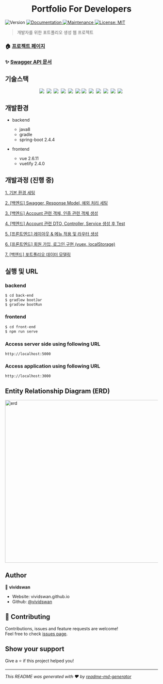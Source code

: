 <h1 align="center">Portfolio For Developers</h1>
<p>
  <img alt="Version" src="https://img.shields.io/badge/version-1.0.0-blue.svg?cacheSeconds=2592000" />
  <a href="https://vividswan.github.io/2021/03/21/%ED%94%84%EB%A1%9C%EC%A0%9D%ED%8A%B8-%EA%B0%9C%EB%B0%9C%EC%9E%90-%ED%8F%AC%ED%8A%B8%ED%8F%B4%EB%A6%AC%EC%98%A4-1.-%EA%B8%B0%EB%B3%B8-%ED%99%98%EA%B2%BD-%EC%84%B8%ED%8C%85.html" target="_blank">
    <img alt="Documentation" src="https://img.shields.io/badge/documentation-yes-brightgreen.svg" />
  </a>
  <a href="https://github.com/kefranabg/readme-md-generator/graphs/commit-activity" target="_blank">
    <img alt="Maintenance" src="https://img.shields.io/badge/Maintained%3F-yes-green.svg" />
  </a>
  <a href="#" target="_blank">
    <img alt="License: MIT" src="https://img.shields.io/github/license/vividswan/Portfolio-For-Developers" />
  </a>
</p>

> 개발자를 위한 포트폴리오 생성 웹 프로젝트

### 🏠 [프로젝트 페이지]()

### ✨ [Swagger API 문서]()

## 기술스택

<p align="center">
  <img src="https://img.shields.io/badge/-SpringBoot-blue"/>&nbsp
  <img src="https://img.shields.io/badge/-JPA-red"/>&nbsp
  <img src="https://img.shields.io/badge/-MySQL-yellow"/>&nbsp
  <img src="https://img.shields.io/badge/-SWAGGER2-black"/>&nbsp
  <img src="https://img.shields.io/badge/-Vue.js-navy"/>&nbsp
  <img src="https://img.shields.io/badge/-JWT-blue"/>
  <img src="https://img.shields.io/badge/-Vuex-orange"/>&nbsp
  <img src="https://img.shields.io/badge/-Vuetify-black"/>&nbsp
  <img src="https://img.shields.io/badge/-Jenkins-yellow"/>&nbsp
  <img src="https://img.shields.io/badge/-GithubWebhook-navy"/>&nbsp
  <img src="https://img.shields.io/badge/-AWS-orange"/>&nbsp
  <img src="https://img.shields.io/badge/-Nginx-red"/>&nbsp
</p>
  
## 개발환경

- backend
  - java8
  - gradle
  - spring-boot 2.4.4

- frontend
  - vue 2.6.11
  - vuetify 2.4.0


## 개발과정 (진행 중)

[1. 기본 환경 세팅](https://vividswan.github.io/2021/03/21/%ED%94%84%EB%A1%9C%EC%A0%9D%ED%8A%B8-%EA%B0%9C%EB%B0%9C%EC%9E%90-%ED%8F%AC%ED%8A%B8%ED%8F%B4%EB%A6%AC%EC%98%A4-1.-%EA%B8%B0%EB%B3%B8-%ED%99%98%EA%B2%BD-%EC%84%B8%ED%8C%85.html)

[2. [백엔드] Swagger, Response Model, 예외 처리 세팅](https://vividswan.github.io/2021/04/10/%ED%94%84%EB%A1%9C%EC%A0%9D%ED%8A%B8-%EA%B0%9C%EB%B0%9C%EC%9E%90-%ED%8F%AC%ED%8A%B8%ED%8F%B4%EB%A6%AC%EC%98%A4-2.-%EB%B0%B1%EC%97%94%EB%93%9C-Swagger,-Response-Model,-%EC%98%88%EC%99%B8-%EC%B2%98%EB%A6%AC-%EC%84%B8%ED%8C%85.html)

[3. [백엔드] Account 관련 객체, 인증 관련 객체 생성
](https://vividswan.github.io/2021/04/16/%ED%94%84%EB%A1%9C%EC%A0%9D%ED%8A%B8-%EA%B0%9C%EB%B0%9C%EC%9E%90-%ED%8F%AC%ED%8A%B8%ED%8F%B4%EB%A6%AC%EC%98%A4-3.-%EB%B0%B1%EC%97%94%EB%93%9C-Account-%EA%B4%80%EB%A0%A8-%EA%B0%9D%EC%B2%B4,-%EC%9D%B8%EC%A6%9D-%EA%B4%80%EB%A0%A8-%EA%B0%9D%EC%B2%B4-%EC%83%9D%EC%84%B1.html)

[4. [백엔드] Account 관련 DTO, Controller, Service 생성 후 Test
](https://vividswan.github.io/2021/04/18/%ED%94%84%EB%A1%9C%EC%A0%9D%ED%8A%B8-%EA%B0%9C%EB%B0%9C%EC%9E%90-%ED%8F%AC%ED%8A%B8%ED%8F%B4%EB%A6%AC%EC%98%A4-4.-%EB%B0%B1%EC%97%94%EB%93%9C-Account-%EA%B4%80%EB%A0%A8-DTO,-Controller,-Service-%EC%83%9D%EC%84%B1-%ED%9B%84-Test.html)

[5. [프론트엔드] 레이아웃 & 메뉴 적용 및 라우터 생성
 ](https://vividswan.github.io/2021/04/19/%ED%94%84%EB%A1%9C%EC%A0%9D%ED%8A%B8-%EA%B0%9C%EB%B0%9C%EC%9E%90-%ED%8F%AC%ED%8A%B8%ED%8F%B4%EB%A6%AC%EC%98%A4-5.-%ED%94%84%EB%A1%A0%ED%8A%B8%EC%97%94%EB%93%9C-%EB%A0%88%EC%9D%B4%EC%95%84%EC%9B%83-&-%EB%A9%94%EB%89%B4-%EC%A0%81%EC%9A%A9-%EB%B0%8F-%EB%9D%BC%EC%9A%B0%ED%84%B0-%EC%83%9D%EC%84%B1.html)

[6. [프론트엔드] 회원 가입, 로그인 구현 (vuex, localStorage)
](https://vividswan.github.io/2021/04/20/%ED%94%84%EB%A1%9C%EC%A0%9D%ED%8A%B8-%EA%B0%9C%EB%B0%9C%EC%9E%90-%ED%8F%AC%ED%8A%B8%ED%8F%B4%EB%A6%AC%EC%98%A4-6.-%ED%94%84%EB%A1%A0%ED%8A%B8%EC%97%94%EB%93%9C-%ED%9A%8C%EC%9B%90-%EA%B0%80%EC%9E%85,-%EB%A1%9C%EA%B7%B8%EC%9D%B8-%EA%B5%AC%ED%98%84(vuex,-localStorage).html)

[7. [백엔드] 포트폴리오 데이터 모델링](https://vividswan.github.io/2021/04/26/%ED%94%84%EB%A1%9C%EC%A0%9D%ED%8A%B8-%EA%B0%9C%EB%B0%9C%EC%9E%90-%ED%8F%AC%ED%8A%B8%ED%8F%B4%EB%A6%AC%EC%98%A4-7.-%EB%B0%B1%EC%97%94%EB%93%9C-%ED%8F%AC%ED%8A%B8%ED%8F%B4%EB%A6%AC%EC%98%A4-%EB%8D%B0%EC%9D%B4%ED%84%B0-%EB%AA%A8%EB%8D%B8%EB%A7%81.html)

## 실행 및 URL

### backend
```sh
$ cd back-end
$ gradlew bootJar
$ gradlew bootRun
```

### frontend
```sh
$ cd front-end
$ npm run serve
```

### Access server side using following URL

```
http://localhost:5000
```

### Access application using following URL

```
http://localhost:3000
```

## Entity Relationship Diagram (ERD)

<img width="537" alt="erd" src="https://user-images.githubusercontent.com/54254402/116669987-31e52e80-a9da-11eb-8c81-e5d174b212d9.png">


## Author

👤 **vividswan**

* Website: vividswan.github.io
* Github: [@vividswan](https://github.com/vividswan)

## 🤝 Contributing

Contributions, issues and feature requests are welcome!<br />Feel free to check [issues page](https://github.com/vividswan/Portfolio-For-Developers/issues). 

## Show your support

Give a ⭐️ if this project helped you!

***
_This README was generated with ❤️ by [readme-md-generator](https://github.com/kefranabg/readme-md-generator)_

